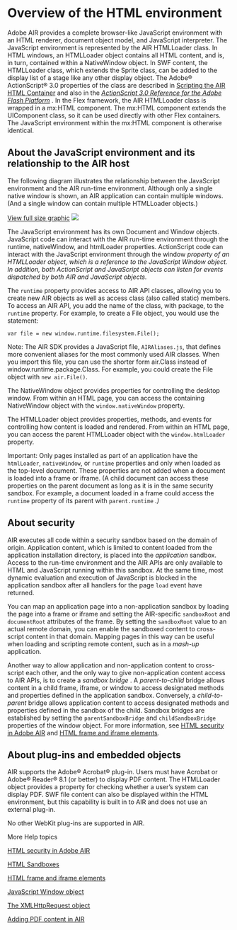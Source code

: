# Overview of the HTML environment

<div>

Adobe AIR provides a complete browser-like JavaScript environment with an HTML
renderer, document object model, and JavaScript interpreter. The JavaScript
environment is represented by the AIR HTMLLoader class. In HTML windows, an
HTMLLoader object contains all HTML content, and is, in turn, contained within a
NativeWindow object. In SWF content, the HTMLLoader class, which extends the
Sprite class, can be added to the display list of a stage like any other display
object. The Adobe® ActionScript® 3.0 properties of the class are described in
[Scripting the AIR HTML Container](WS5b3ccc516d4fbf351e63e3d118666ade46-7ebd.html)
and also in the
_[ActionScript 3.0 Reference for the Adobe Flash Platform](http://help.adobe.com/en_US/FlashPlatform/reference/actionscript/3/index.html)_
. In the Flex framework, the AIR HTMLLoader class is wrapped in a mx:HTML
component. The mx:HTML component extends the UIComponent class, so it can be
used directly with other Flex containers. The JavaScript environment within the
mx:HTML component is otherwise identical.

</div>

<div>

## About the JavaScript environment and its relationship to the AIR host

<div>

The following diagram illustrates the relationship between the JavaScript
environment and the AIR run-time environment. Although only a single native
window is shown, an AIR application can contain multiple windows. (And a single
window can contain multiple HTMLLoader objects.)

<div xmlns:fn="http://www.w3.org/2005/xpath-functions"
xmlns:fo="http://www.w3.org/1999/XSL/Format"
xmlns:xs="http://www.w3.org/2001/XMLSchema">

<a href="#"
onclick="return showHideImage(&#39;HTMLStructure&#39;, this);">View full size
graphic</a> ![](images/HTMLStructure.png)

<div>

The JavaScript environment has its own Document and Window objects. JavaScript
code can interact with the AIR run-time environment through the runtime,
nativeWindow, and htmlLoader properties. ActionScript code can interact with the
JavaScript environment through the window _property of an HTMLLoader object,
which is a reference to the JavaScript Window object. In addition, both
ActionScript and JavaScript objects can listen for events dispatched by both AIR
and JavaScript objects._

</div>

</div>

The `runtime` property provides access to AIR API classes, allowing you to
create new AIR objects as well as access class (also called static) members. To
access an AIR API, you add the name of the class, with package, to the `runtime`
property. For example, to create a File object, you would use the statement:

    var file = new window.runtime.filesystem.File();

<div>

Note: The AIR SDK provides a JavaScript file, `AIRAliases.js`, that defines more
convenient aliases for the most commonly used AIR classes. When you import this
file, you can use the shorter form air.Class instead of
window.runtime.package.Class. For example, you could create the File object with
`new air.File()`.

</div>

The NativeWindow object provides properties for controlling the desktop window.
From within an HTML page, you can access the containing NativeWindow object with
the `window.nativeWindow` property.

The HTMLLoader object provides properties, methods, and events for controlling
how content is loaded and rendered. From within an HTML page, you can access the
parent HTMLLoader object with the `window.htmlLoader` property.

<div>

Important: Only pages installed as part of an application have the `htmlLoader`,
`nativeWindow`, or `runtime` properties and only when loaded as the top-level
document. These properties are not added when a document is loaded into a frame
or iframe. (A child document can access these properties on the parent document
as long as it is in the same security sandbox. For example, a document loaded in
a frame could access the `runtime` property of its parent with `parent.runtime`
_.)_

</div>

</div>

</div>

<div>

## About security

<div>

AIR executes all code within a security sandbox based on the domain of origin.
Application content, which is limited to content loaded from the application
installation directory, is placed into the _application_ sandbox. Access to the
run-time environment and the AIR APIs are only available to HTML and JavaScript
running within this sandbox. At the same time, most dynamic evaluation and
execution of JavaScript is blocked in the application sandbox after all handlers
for the page `load` event have returned.

You can map an application page into a non-application sandbox by loading the
page into a frame or iframe and setting the AIR-specific `sandboxRoot` and
`documentRoot` attributes of the frame. By setting the `sandboxRoot` value to an
actual remote domain, you can enable the sandboxed content to cross-script
content in that domain. Mapping pages in this way can be useful when loading and
scripting remote content, such as in a _mash-up_ application.

Another way to allow application and non-application content to cross-script
each other, and the only way to give non-application content access to AIR APIs,
is to create a _sandbox bridge_ . A _parent-to-child_ bridge allows content in a
child frame, iframe, or window to access designated methods and properties
defined in the application sandbox. Conversely, a _child-to-parent_ bridge
allows application content to access designated methods and properties defined
in the sandbox of the child. Sandbox bridges are established by setting the
`parentSandboxBridge` and `childSandboxBridge` properties of the window object.
For more information, see
[HTML security in Adobe AIR](WS5b3ccc516d4fbf351e63e3d118666ade46-7f11.html) and
[HTML frame and iframe elements](WS5b3ccc516d4fbf351e63e3d118666ade46-7edb.html).

</div>

</div>

<div>

## About plug-ins and embedded objects

<div>

AIR supports the Adobe® Acrobat® plug-in. Users must have Acrobat or Adobe®
Reader® 8.1 (or better) to display PDF content. The HTMLLoader object provides a
property for checking whether a user’s system can display PDF. SWF file content
can also be displayed within the HTML environment, but this capability is built
in to AIR and does not use an external plug-in.

No other WebKit plug-ins are supported in AIR.

</div>

</div>

<div>

<div>

More Help topics

</div>

<div>

[HTML security in Adobe AIR](WS5b3ccc516d4fbf351e63e3d118666ade46-7f11.html)

[HTML Sandboxes](WS5b3ccc516d4fbf351e63e3d118666ade46-7eb8.html)

[HTML frame and iframe elements](WS5b3ccc516d4fbf351e63e3d118666ade46-7edb.html)

[JavaScript Window object](WS5b3ccc516d4fbf351e63e3d118666ade46-7eb6.html)

[The XMLHttpRequest object](WS5b3ccc516d4fbf351e63e3d118666ade46-7eb5.html)

[Adding PDF content in AIR](WS5b3ccc516d4fbf351e63e3d118666ade46-7eb4.html)

</div>

<div>

</div>

</div>
